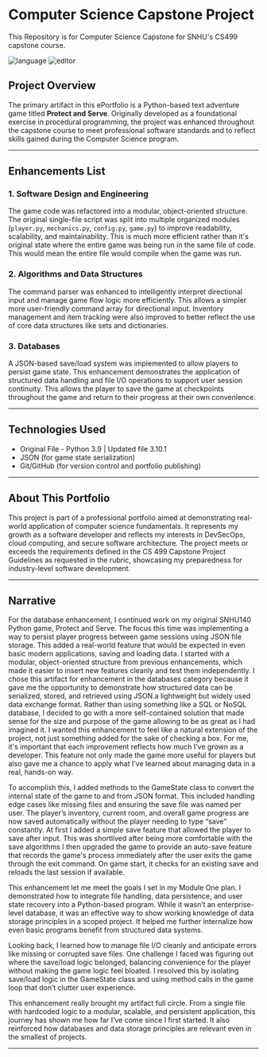 # Computer Science Capstone Project
This Repository is for Computer Science Capstone for SNHU's CS499 capstone course.

![language](https://img.shields.io/badge/language-Python-cyan)
![editor](https://img.shields.io/badge/editor-VSCode-lightpink)

## Project Overview

The primary artifact in this ePortfolio is a Python-based text adventure game titled **Protect and Serve**. Originally developed as a foundational exercise in procedural programming, the project was enhanced throughout the capstone course to meet professional software standards and to reflect skills gained during the Computer Science program.

---

## Enhancements List

### 1. Software Design and Engineering
The game code was refactored into a modular, object-oriented structure. The original single-file script was split into multiple organized modules (`player.py`, `mechanics.py`, `config.py`, `game.py`) to improve readability, scalability, and maintainability.
This is much more efficient rather than it's original state where the entire game was being run in the same file of code. This would mean the entire file would compile when the game was run.

### 2. Algorithms and Data Structures
The command parser was enhanced to intelligently interpret directional input and manage game flow logic more efficiently. This allows a simpler more user-friendly command array for directional input. Inventory management and item tracking were also improved to better reflect the use of core data structures like sets and dictionaries.

### 3. Databases
A JSON-based save/load system was implemented to allow players to persist game state. This enhancement demonstrates the application of structured data handling and file I/O operations to support user session continuity. This allows the player to save the game at checkpoints throughout the game and return to their progress at their own convenience.

---

## Technologies Used

- Original File - Python 3.9 | Updated file 3.10.1
- JSON (for game state serialization)
- Git/GitHub (for version control and portfolio publishing)

---

## About This Portfolio

This project is part of a professional portfolio aimed at demonstrating real-world application of computer science fundamentals. It represents my growth as a software developer and reflects my interests in DevSecOps, cloud computing, and secure software architecture. The project meets or exceeds the requirements defined in the CS 499 Capstone Project Guidelines as requested in the rubric, showcasing my preparedness for industry-level software development.

---

## Narrative 

For the database enhancement, I continued work on my original SNHU140 Python game, Protect and Serve. The focus this time was implementing a way to persist player progress between game sessions using JSON file storage. This added a real-world feature that would be expected in even basic modern applications, saving and loading data. I started with a modular, object-oriented structure from previous enhancements, which made it easier to insert new features cleanly and test them independently. I chose this artifact for enhancement in the databases category because it gave me the opportunity to demonstrate how structured data can be serialized, stored, and retrieved using JSON.a lightweight but widely used data exchange format. Rather than using something like a SQL or NoSQL database, I decided to go with a more self-contained solution that made sense for the size and purpose of the game allowing to be as great as I had imagined it. I wanted this enhancement to feel like a natural extension of the project, not just something added for the sake of checking a box. For me, it's important that each improvement reflects how much I've grown as a developer. This feature not only made the game more useful for players but also gave me a chance to apply what I’ve learned about managing data in a real, hands-on way.

To accomplish this, I added methods to the GameState class to convert the internal state of the game to and from JSON format. This included handling edge cases like missing files and ensuring the save file was named per user. The player’s inventory, current room, and overall game progress are now saved automatically without the player needing to type “save” constantly. At first I added a simple save feature that allowed the player to save after input. This was shortlived after being more comfortable with the save algorithms I then upgraded the game to provide an auto-save feature that records the game's process immediately after the user exits the game through the exit command. On game start, it checks for an existing save and reloads the last session if available.

This enhancement let me meet the goals I set in my Module One plan. I demonstrated how to integrate file handling, data persistence, and user state recovery into a Python-based program. While it wasn’t an enterprise-level database, it was an effective way to show working knowledge of data storage principles in a scoped project. It helped me further internalize how even basic programs benefit from structured data systems.

Looking back, I learned how to manage file I/O cleanly and anticipate errors like missing or corrupted save files. One challenge I faced was figuring out where the save/load logic belonged, balancing convenience for the player without making the game logic feel bloated. I resolved this by isolating save/load logic in the GameState class and using method calls in the game loop that don’t clutter user experience.

This enhancement really brought my artifact full circle. From a single file with hardcoded logic to a modular, scalable, and persistent application, this journey has shown me how far I’ve come since I first started. It also reinforced how databases and data storage principles are relevant even in the smallest of projects.

--- 



